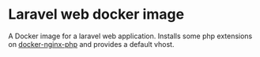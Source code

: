 # Laravel web docker image

A Docker image for a laravel web application. Installs some php extensions on [docker-nginx-php](https://git.mawalabs.de/floggl/docker-nginx-php/) and provides a default vhost.

